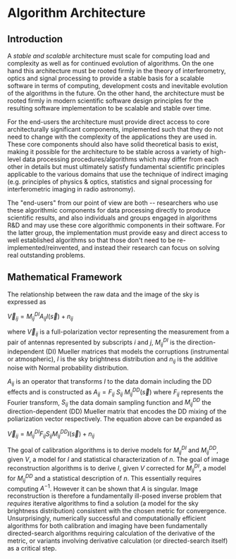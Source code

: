 # Algorithm Architecture
## Introduction

A _stable and scalable_ architecture must scale for computing load and
complexity as well as for continued evolution of algorithms.  On the
one hand this architecture must be rooted firmly in the theory of
interferometry, optics and signal processing to provide a stable basis
for a scalable software in terms of computing, development costs and
inevitable evolution of the algorithms in the future.  On the other
hand, the architecture must be rooted firmly in modern scientific
software design principles for the resulting software implementation
to be scalable and stable over time.

For the end-users the architecture must provide direct access to core
architecturally significant components, implemented such that they do
not need to change with the complexity of the applications they are
used in.  These core components should also have solid theoretical
basis to exist, making it possible for the architecture to be stable
across a variety of high-level data processing procedures/algorithms
which may differ from each other in details but must ultimately
satisfy fundamental scientific principles applicable to the various
domains that use the technique of indirect imaging (e.g. principles of
physics & optics, statistics and signal processing for interferometric
imaging in radio astronomy).

The "end-users" from our point of view are both -- researchers who use
these algorithmic components for data processing directly to produce
scientific results, and also individuals and groups engaged in
algorithms R&D and may use these core algorithmic components in their
software.  For the latter group, the implementation must provide easy
and direct access to well established algorithms so that those don't
need to be re-implemented/reinvented, and instead their research can
focus on solving real outstanding problems.

## Mathematical Framework

The relationship between the raw data and the image of the sky is
expressed as

$\vec V_{ij} = M^{DI}_ {ij} A_{ij} I( \vec s ) + n_{ij}$
 
where $\vec V_{ij}$ is a full-polarization vector representing the
measurement from a pair of antennas represented by subscripts $i$ and
$j$, $M^{DI}_ {ij}$ is the direction-independent (DI) Mueller matrices
that models the corruptions (instrumental or atmospheric), $I$
is the sky brightness distribution and $n_{ij}$ is the
additive noise with Normal probability distribution.

$A_{ij}$ is an operator that transforms $I$ to the data domain
including the DD effects and is constructed as $A_{ij}=F_{ij}~S_{ij} ~ M^{DD}_ {ij} (\vec s)$ where $F_{ij}$ represents the Fourier
transform, $S_{ij}$ the data domain sampling function and $M^{DD}_ {ij}$ the direction-dependent (DD) Mueller matrix that encodes the DD
mixing of the poliarization vector respectively.  The equation above
can be expanded as

$\vec V_{ij} = M^{DI}_ {ij} F_{ij} S_{ij} M^{DD}_ {ij} I( \vec s ) + n_{ij}$

The goal of calibration algorithms is to derive models for $M^{DI}_ {ij}$
and $M^{DD}_ {ij}$, given $V$, a model for $I$ and statistical
characterization of $n$. The goal of image reconstruction algorithms
is to derive $I$, given $V$ corrected for $M^{DI}_ {ij}$, a model for
$M^{DD}_ {ij}$ and a statistical description of $n$.  This essentially
requires computing $A^{-1}$. However it can be shown that $A$ is
singular.  Image reconstruction is therefore a fundamentally ill-posed
inverse problem that _requires_ iterative algorithms to find a
solution (a model for the sky brightness distribution) consistent with
the chosen metric for convergence.  Unsurprisingly, numerically
successful and computationally efficient algorithms for both
calibration and imaging have been fundamentally directed-search
algorithms requiring calculation of the derivative of the metric, or
variants involving derivative calculation (or directed-search itself)
as a critical step.
